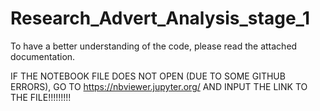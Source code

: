 # Research_Advert_Analysis_stage_1
To have a better understanding of the code, please read the attached documentation.

IF THE NOTEBOOK FILE DOES NOT OPEN (DUE TO SOME GITHUB ERRORS), GO TO https://nbviewer.jupyter.org/ AND INPUT THE LINK TO THE FILE!!!!!!!!!
